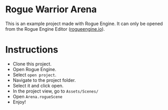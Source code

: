 # Rogue Warrior Arena

This is an example project made with Rogue Engine. It can only be opened from the Rogue Engine Editor ([rogueengine.io](https://rogueengine.io/)).

# Instructions

- Clone this project.
- Open Rogue Engine.
- Select `open project`.
- Navigate to the project folder.
- Select it and click open.
- In the project view, go to `Assets/Scenes/`
- Open `Arena.rogueScene`
- Enjoy!

